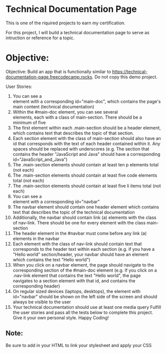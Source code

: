 # Technical Documentation Page
This is one of the riquired projects to earn my certification.

For this project, I will build a technical documentation page to serve as intruction or reference for a topic.

# Objective:
Objective: Build an app that is functionally similar to https://technical-documentation-page.freecodecamp.rocks. Do not copy this demo project.

User Stories:

1. You can see a <main> element with a corresponding id="main-doc", which contains the page's main content (technical documentation)
2. Within the #main-doc element, you can see several <section> elements, each with a class of main-section. There should be a minimum of five
3. The first element within each .main-section should be a header element, which contains text that describes the topic of that section.
4. Each section element with the class of main-section should also have an id that corresponds with the text of each header contained within it. Any spaces should be replaced with underscores (e.g. The section that contains the header "JavaScript and Java" should have a corresponding id="JavaScript_and_Java")
5. The .main-section elements should contain at least ten p elements total (not each)
6. The .main-section elements should contain at least five code elements total (not each)
7. The .main-section elements should contain at least five li items total (not each)
8. You can see a <nav> element with a corresponding id="navbar"
9. The navbar element should contain one header element which contains text that describes the topic of the technical documentation
10. Additionally, the navbar should contain link (a) elements with the class of nav-link. There should be one for every element with the class main-section
11. The header element in the #navbar must come before any link (a) elements in the navbar
12. Each element with the class of nav-link should contain text that corresponds to the header text within each section (e.g. if you have a "Hello world" section/header, your navbar should have an element which contains the text "Hello world")
13. When you click on a navbar element, the page should navigate to the corresponding section of the #main-doc element (e.g. If you click on a .nav-link element that contains the text "Hello world", the page navigates to a section element with that id, and contains the corresponding header)
14. On regular sized devices (laptops, desktops), the element with id="navbar" should be shown on the left side of the screen and should always be visible to the user
15. Your technical documentation should use at least one media query
Fulfill the user stories and pass all the tests below to complete this project. Give it your own personal style. Happy Coding!

## Note: 
Be sure to add <link rel="stylesheet" href="styles.css"> in your HTML to link your stylesheet and apply your CSS